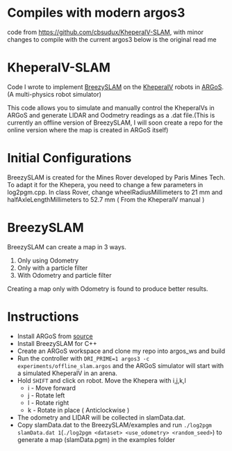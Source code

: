 # Compiles with modern argos3
code from https://github.com/cbsudux/KheperaIV-SLAM, with minor changes to compile with the current argos3
below is the original read me

# KheperaIV-SLAM
Code I wrote to implement [BreezySLAM](https://github.com/simondlevy/BreezySLAM) on the [KheperaIV](https://www.k-team.com/khepera-iv) robots in [ARGoS](http://www.argos-sim.info/).(A multi-physics robot simulator)

This code allows you to simulate and manually control the KheperaIVs in ARGoS and generate LIDAR and Oodmetry readings as a .dat file.(This is currently an offline version of BreezySLAM, I will soon create a repo for the online version where the map is created in ARGoS itself)

# Initial Configurations

BreezySLAM is created for the Mines Rover developed by Paris Mines Tech. To adapt it for the Khepera, you need to change a few parameters in log2pgm.cpp. In class Rover, change wheelRadiusMillimeters to 21 mm and halfAxleLengthMillimeters to 52.7 mm ( From the KheperaIV manual )

# BreezySLAM
BreezySLAM can create a map in 3 ways.

1. Only using Odometry
2. Only with a particle filter
3. With Odometry and particle filter

Creating a map only with Odometry is found to produce better results.

# Instructions 

- Install ARGoS from [source](https://github.com/ilpincy/argos3)
- Install BreezySLAM for C++
- Create an ARGoS workspace and clone my repo into argos_ws and build
- Run the controller with 
`DRI_PRIME=1 argos3 -c experiments/offline_slam.argos`
and the ARGoS simulator will start with a simulated KheperaIV in an arena. 
- Hold `SHIFT` and click on robot. Move the Khepera with i,j,k,l 
  - i - Move forward
  - j - Rotate left
  - l - Rotate right 
  - k - Rotate in place ( Anticlockwise )
- The odometry and LIDAR will be collected in slamData.dat.
- Copy slamData.dat to the BreezySLAM/examples and run 
`./log2pgm slamData.dat 1`(`./log2pgm <dataset> <use_odometry> <random_seed>`) to generate a map (slamData.pgm) in the examples folder

